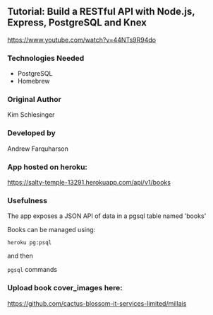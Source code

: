 ## Tutorial: Build a RESTful API with Node.js, Express, PostgreSQL and Knex

https://www.youtube.com/watch?v=44NTs9R94do

### Technologies Needed

* PostgreSQL
* Homebrew

### Original Author

Kim Schlesinger

### Developed by

Andrew Farquharson

### App hosted on heroku:

https://salty-temple-13291.herokuapp.com/api/v1/books

### Usefulness

The app exposes a JSON API of data in a pgsql table named 'books'

Books can be managed using:

`heroku pg:psql`

and then

`pgsql` commands

### Upload book cover_images here:

https://github.com/cactus-blossom-it-services-limited/millais


